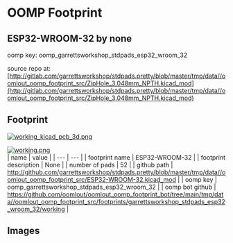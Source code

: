 # OOMP Footprint  
## ESP32-WROOM-32  by none  
  
oomp key: oomp_garrettsworkshop_stdpads_esp32_wroom_32  
  
source repo at: [http://gitlab.com/garrettsworkshop/stdpads.pretty/blob/master/tmp/data//oomlout_oomp_footprint_src/ZipHole_3.048mm_NPTH.kicad_mod](http://gitlab.com/garrettsworkshop/stdpads.pretty/blob/master/tmp/data//oomlout_oomp_footprint_src/ZipHole_3.048mm_NPTH.kicad_mod)  
## Footprint  
  
[![working_kicad_pcb_3d.png](working_kicad_pcb_3d_600.png)](working_kicad_pcb_3d.png)  
  
[![working.png](working_600.png)](working.png)  
| name | value | 
| --- | --- | 
| footprint name | ESP32-WROOM-32 | 
| footprint description | None | 
| number of pads | 52 | 
| github path | http://github.com/garrettsworkshop/stdpads.pretty/blob/master/tmp/data//oomlout_oomp_footprint_src/ESP32-WROOM-32.kicad_mod | 
| oomp key | oomp_garrettsworkshop_stdpads_esp32_wroom_32 | 
| oomp bot github | https://github.com/oomlout/oomlout_oomp_footprint_bot/tree/main/tmp/data//oomlout_oomp_footprint_src/footprints/garrettsworkshop_stdpads_esp32_wroom_32/working | 
## Images  
